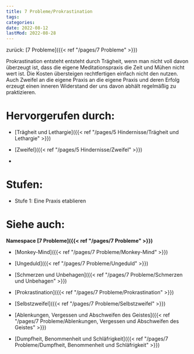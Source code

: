 ```yaml
---
title: 7 Probleme/Prokrastination
tags:
categories:
date: 2022-08-12
lastMod: 2022-08-28
---
```

zurück: [7 Probleme]({{< ref "/pages/7 Probleme" >}})



Prokrastination entsteht entsteht durch Trägheit, wenn man nicht voll davon überzeugt ist, dass die eigene Meditationspraxis die Zeit und Mühen nicht wert ist. Die Kosten übersteigen rechtfertigen einfach nicht den nutzen. Auch Zweifel an die eigene Praxis an die eigene Praxis und deren Erfolg erzeugt einen inneren Widerstand der uns davon abhält regelmäßig zu praktizieren.



# Hervorgerufen durch:

  + [Trägheit und Lethargie]({{< ref "/pages/5 Hindernisse/Trägheit und Lethargie" >}})

  + [Zweifel]({{< ref "/pages/5 Hindernisse/Zweifel" >}})

  + 

# Stufen:

  + Stufe 1: Eine Praxis etablieren



# Siehe auch:

**Namespace [7 Probleme]({{< ref "/pages/7 Probleme" >}})**

  + [Monkey-Mind]({{< ref "/pages/7 Probleme/Monkey-Mind" >}})

  + [Ungeduld]({{< ref "/pages/7 Probleme/Ungeduld" >}})

  + [Schmerzen und Unbehagen]({{< ref "/pages/7 Probleme/Schmerzen und Unbehagen" >}})

  + [Prokrastination]({{< ref "/pages/7 Probleme/Prokrastination" >}})

  + [Selbstzweifel]({{< ref "/pages/7 Probleme/Selbstzweifel" >}})

  + [Ablenkungen, Vergessen und Abschweifen des Geistes]({{< ref "/pages/7 Probleme/Ablenkungen, Vergessen und Abschweifen des Geistes" >}})

  + [Dumpfheit, Benommenheit und Schläfrigkeit]({{< ref "/pages/7 Probleme/Dumpfheit, Benommenheit und Schläfrigkeit" >}})


